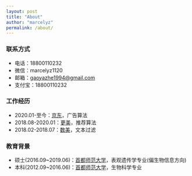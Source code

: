 ```yaml
---
layout: post
title: "About"
author: "marcelyz"
permalink: /about/
---
```


### **联系方式**
- 电话：18800110232
- 微信：marcelyz1120
- 邮箱：gaoyazhe1994@gmail.com
- 支付宝：18800110232

### **工作经历**
- 2020.01-至今：[京东](https://www.jd.com/)，广告算法
- 2018.08-2020.01：[更美](https://www.igengmei.com/)，推荐算法
- 2018.02-2018.07：[数美](https://www.ishumei.com/)，文本过滤

### **教育背景**
- 硕士(2016.09~2019.06)：[首都师范大学](http://www.cnu.edu.cn/)，表观遗传学专业(偏生物信息方向)
- 本科(2012.09~2016.06)：[首都师范大学](http://www.cnu.edu.cn/)，生物科学专业

